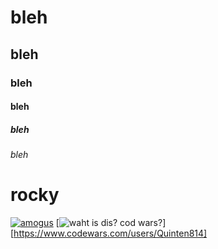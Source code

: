 # bleh

## bleh

### bleh

#### bleh

##### bleh

###### bleh

# rocky

[![amogus](https://github-readme-stats.vercel.app/api?username=quinten814&show=commits)](https://github.com/anuraghazra/github-readme-stats)
[![waht is dis? cod wars?](https://www.codewars.com/users/Quinten814/badges/large)][https://www.codewars.com/users/Quinten814]

